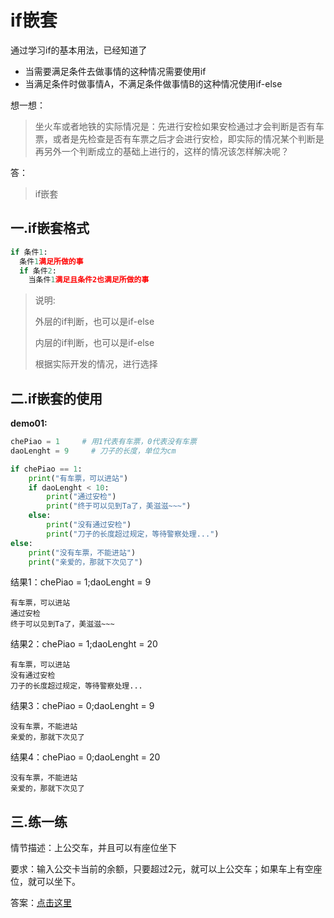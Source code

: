 # if嵌套

通过学习if的基本用法，已经知道了

- 当需要满足条件去做事情的这种情况需要使用if
- 当满足条件时做事情A，不满足条件做事情B的这种情况使用if-else

想一想：

> 坐火车或者地铁的实际情况是：先进行安检如果安检通过才会判断是否有车票，或者是先检查是否有车票之后才会进行安检，即实际的情况某个判断是再另外一个判断成立的基础上进行的，这样的情况该怎样解决呢？

答：

> if嵌套

## 一.if嵌套格式

```python
if 条件1:
  条件1满足所做的事
  if 条件2:
    当条件1满足且条件2也满足所做的事
```

> 说明:
>
> 外层的if判断，也可以是if-else
>
> 内层的if判断，也可以是if-else
>
> 根据实际开发的情况，进行选择

## 二.if嵌套的使用

**demo01:**

```python
chePiao = 1     # 用1代表有车票，0代表没有车票
daoLenght = 9     # 刀子的长度，单位为cm

if chePiao == 1:
    print("有车票，可以进站")
    if daoLenght < 10:
        print("通过安检")
        print("终于可以见到Ta了，美滋滋~~~")
    else:
        print("没有通过安检")
        print("刀子的长度超过规定，等待警察处理...")
else:
    print("没有车票，不能进站")
    print("亲爱的，那就下次见了")
```

结果1：chePiao = 1;daoLenght = 9

```
有车票，可以进站
通过安检
终于可以见到Ta了，美滋滋~~~
```

结果2：chePiao = 1;daoLenght = 20

```
有车票，可以进站
没有通过安检
刀子的长度超过规定，等待警察处理...
```

结果3：chePiao = 0;daoLenght = 9

```
没有车票，不能进站
亲爱的，那就下次见了
```

结果4：chePiao = 0;daoLenght = 20

```
没有车票，不能进站
亲爱的，那就下次见了
```

## 三.练一练

情节描述：上公交车，并且可以有座位坐下

要求：输入公交卡当前的余额，只要超过2元，就可以上公交车；如果车上有空座位，就可以坐下。

答案：[点击这里](../src/15.判断语法if嵌套练一练.py)